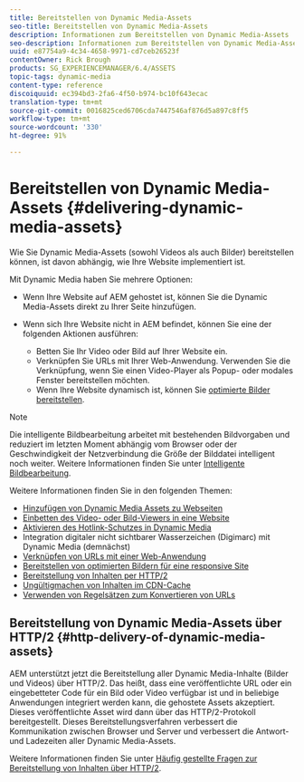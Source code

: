 ```yaml
---
title: Bereitstellen von Dynamic Media-Assets
seo-title: Bereitstellen von Dynamic Media-Assets
description: Informationen zum Bereitstellen von Dynamic Media-Assets
seo-description: Informationen zum Bereitstellen von Dynamic Media-Assets
uuid: e87754a9-4c34-4658-9971-cd7ceb26523f
contentOwner: Rick Brough
products: SG_EXPERIENCEMANAGER/6.4/ASSETS
topic-tags: dynamic-media
content-type: reference
discoiquuid: ec394bd3-2fa6-4f50-b974-bc10f643ecac
translation-type: tm+mt
source-git-commit: 0016825ced6706cda7447546af876d5a897c8ff5
workflow-type: tm+mt
source-wordcount: '330'
ht-degree: 91%

---
```



# Bereitstellen von Dynamic Media-Assets {#delivering-dynamic-media-assets}

Wie Sie Dynamic Media-Assets (sowohl Videos als auch Bilder) bereitstellen können, ist davon abhängig, wie Ihre Website implementiert ist.

Mit Dynamic Media haben Sie mehrere Optionen:

* Wenn Ihre Website auf AEM gehostet ist, können Sie die Dynamic Media-Assets direkt zu Ihrer Seite hinzufügen.
* Wenn sich Ihre Website nicht in AEM befindet, können Sie eine der folgenden Aktionen ausführen:

   * Betten Sie Ihr Video oder Bild auf Ihrer Website ein.
   * Verknüpfen Sie URLs mit Ihrer Web-Anwendung. Verwenden Sie die Verknüpfung, wenn Sie einen Video-Player als Popup- oder modales Fenster bereitstellen möchten.
   * Wenn Ihre Website dynamisch ist, können Sie [optimierte Bilder bereitstellen](responsive-site.md).

>[!NOTE]
>
>Die intelligente Bildbearbeitung arbeitet mit bestehenden Bildvorgaben und reduziert im letzten Moment abhängig vom Browser oder der Geschwindigkeit der Netzverbindung die Größe der Bilddatei intelligent noch weiter. Weitere Informationen finden Sie unter [Intelligente Bildbearbeitung](imaging-faq.md).

Weitere Informationen finden Sie in den folgenden Themen:

* [Hinzufügen von Dynamic Media Assets zu Webseiten](adding-dynamic-media-assets-to-pages.md)
* [Einbetten des Video- oder Bild-Viewers in eine Website](embed-code.md)
* [Aktivieren des Hotlink-Schutzes in Dynamic Media](https://helpx.adobe.com/experience-manager/6-4/assets/using/hotlink-protection.html)
* Integration digitaler nicht sichtbarer Wasserzeichen (Digimarc) mit Dynamic Media (demnächst)
* [Verknüpfen von URLs mit einer Web-Anwendung](linking-urls-to-yourwebapplication.md)
* [Bereitstellen von optimierten Bildern für eine responsive Site](responsive-site.md)
* [Bereitstellung von Inhalten per HTTP/2](http2.md)
* [Ungültigmachen von Inhalten im CDN-Cache ](invalidate-cdn-cached-content.md)
* [Verwenden von Regelsätzen zum Konvertieren von URLs](using-rulesets-to-transform-urls.md)

## Bereitstellung von Dynamic Media-Assets über HTTP/2   {#http-delivery-of-dynamic-media-assets}

AEM unterstützt jetzt die Bereitstellung aller Dynamic Media-Inhalte (Bilder und Videos) über HTTP/2. Das heißt, dass eine veröffentlichte URL oder ein eingebetteter Code für ein Bild oder Video verfügbar ist und in beliebige Anwendungen integriert werden kann, die gehostete Assets akzeptiert. Dieses veröffentlichte Asset wird dann über das HTTP/2-Protokoll bereitgestellt. Dieses Bereitstellungsverfahren verbessert die Kommunikation zwischen Browser und Server und verbessert die Antwort- und Ladezeiten aller Dynamic Media-Assets.

Weitere Informationen finden Sie unter [Häufig gestellte Fragen zur Bereitstellung von Inhalten über HTTP/2](/help/sites-administering/scene7-http2faq.md).
